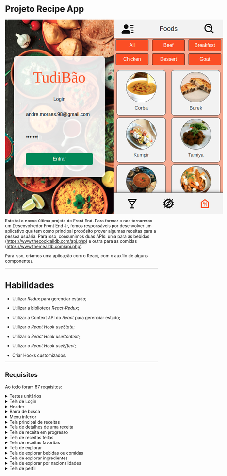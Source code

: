 # Projeto Recipe App

<div style="display: flex;" align="center">
  <img src="../../images/TUDIBAO-LOGIN.png" alt="Project-logo">
  <img src="../../images/TUDIBAO-MAIN.png" alt="Project-logo">
</div>

Este foi o nosso último projeto de Front End. Para formar e nos tornarmos um Desenvolvedor Front End Jr, fomos responsáveis por desenvolver um aplicativo que tem como principal propósito prover algumas receitas para a pessoa usuária. Para isso, consumimos duas APIs: uma para as bebidas (https://www.thecocktaildb.com/api.php) e outra para as comidas (https://www.themealdb.com/api.php).

Para isso, criamos uma aplicação com o React, com o auxílio de alguns componentes.

---

# Habilidades

- Utilizar _Redux_ para gerenciar estado;

- Utilizar a biblioteca _React-Redux_;

- Utilizar a Context API do _React_ para gerenciar estado;

- Utilizar o _React Hook useState_;

- Utilizar o _React Hook useContext_;

- Utilizar o _React Hook useEffect_;

- Criar Hooks customizados.

---

## Requisitos

Ao todo foram 87 requisitos:

  <details>
    <summary>Testes unitários</summary>

  - 1: Desenvolva os testes unitários de maneira que a cobertura seja de, no mínimo, 90%;
  </details>
  
  <details>
    <summary>Tela de Login</summary>

  - 2: Crie todos os elementos que devem respeitar os atributos descritos no protótipo para a tela de login;
  - 3: Desenvolva a tela de maneira que a pessoa deve conseguir escrever seu email no input de email;
  - 4: Desenvolva a tela de maneira que a pessoa deve conseguir escrever sua senha no input de senha;
  - 5: Desenvolva a tela de maneira que o formulário só seja válido após um email válido e uma senha de mais de 6 caracteres serem preenchidos;
  - 6: Salve 2 tokens no localStorage após a submissão, identificados pelas chaves mealsToken e cocktailsToken;
  - 7: Salve o e-mail da pessoa usuária no localStorage na chave user após a submissão;
  - 8: Redirecione a pessoa usuária para a tela principal de receitas de comidas após a submissão e validação com sucesso do login;
  </details>

  <details>
    <summary>Header</summary>

  - 9: Implemente os elementos do header na tela principal de receitas, respeitando os atributos descritos no protótipo;
  - 10: Implemente um ícone para a tela de perfil, um título e um ícone para a busca, caso exista no protótipo;
  - 11: Redirecione a pessoa usuária para a tela de perfil ao clicar no botão de perfil;
  - 12: Desenvolva o botão de busca que, ao ser clicado, a barra de busca deve aparecer. O mesmo serve para escondê-la;
  </details>

  <details>
    <summary>Barra de busca</summary>

  - 13: Implemente os elementos da barra de busca respeitando os atributos descritos no protótipo;
  - 14: Posicione a barra logo abaixo do header e implemente 3 radio buttons: Ingrediente, Nome e Primeira letra;
  - 15: Busque na API de comidas caso a pessoa esteja na página de comidas e na de bebidas caso esteja na de bebidas;
  - 16: Redirecione para a tela de detalhes da receita caso apenas uma receita seja encontrada, com o ID da mesma na URL;
  - 17: Mostre as receitas em cards caso mais de uma receita seja encontrada;
  - 18: Exiba um `alert` caso nenhuma receita seja encontrada;
  </details>

  <details>
    <summary>Menu inferior</summary>

  - 19: Implemente os elementos do menu inferior respeitando os atributos descritos no protótipo;
  - 20: Posicione o menu inferior de forma fixa e apresente 3 ícones: um para comidas, um para bebidas e outro para exploração;
  - 21: Exiba o menu inferior apenas nas telas indicadas pelo protótipo;
  - 22: Redirecione a pessoa usuária para uma lista de cocktails ao clicar no ícone de bebidas;
  - 23: Redirecione a pessoa usuária para a tela de explorar ao clicar no ícone de exploração;
  - 24: Redirecione a pessoa usuária para uma lista de comidas ao clicar no ícone de comidas;
  </details>

  <details>
    <summary>Tela principal de receitas</summary>

  - 25: Implemente os elementos da tela principal de receitas respeitando os atributos descritos no protótipo;
  - 26: Carregue as 12 primeiras receitas de comidas ou bebidas, uma em cada card;
  - 27: Implemente os botões de categoria para serem utilizados como filtro;
  - 28: Implemente o filtro das receitas através da API ao clicar no filtro de categoria;
  - 29: Implemente o filtro como um toggle, que se for selecionado de novo, o app deve retornar as receitas sem nenhum filtro;
  - 30: Implemente o filtro de categoria para que apenas um seja selecionado por vez;
  - 31: Desenvolva o filtro de categorias com a opção de filtrar por todas as categorias;
  - 32: Redirecione a pessoa usuária, ao clicar no card, para a tela de detalhes, que deve mudar a rota e conter o id da receita na URL;
  </details>

  <details>
    <summary>Tela de detalhes de uma receita</summary>

  - 33: Implemente os elementos da tela de detalhes de uma receita respeitando os atributos descritos no protótipo;
  - 34: Realize uma request para a API passando o `id` da receita que deve estar disponível nos parâmetros da URL;
  - 35: Desenvolva a tela de forma que contenha uma imagem da receita, o título, a categoria (ou se é ou não alcoólico), uma lista de ingredientes seguidos pelas quantidades, instruções, um vídeo do youtube "embedado" e recomendações;
  - 36: Implemente as recomendações, para receitas de comida, a recomendação deverá ser bebida e vice-versa;
  - 37: Implemente os cards de recomendação, onde serão 6 cards, mas mostrando apenas 2 e o scroll é horizontal, similar a um `carousel`;
  - 38: Desenvolva um botão de nome "Start Recipe" que deve ficar fixo na parte de baixo da tela o tempo todo;
  - 39: Implemente a solução de forma que caso a receita já tenha sido feita, o botão "Start Recipe" deve sumir;
  - 40: Implemente a solução de modo que caso a receita tenha sido iniciada mas não finalizada, o texto do botão deve ser "Continue Recipe";
  - 41: Redirecione a pessoa usuária caso o botão "Start Recipe" seja clicado, a rota deve mudar para a tela de receita em progresso;
  - 42: Implemente um botão de compartilhar e um de favoritar a receita;
  - 43: Implemente a solução de forma que, ao clicar no botão de compartilhar, o link da receita dentro do app deve ser copiado para o clipboard e uma mensagem avisando que o link foi copiado deve aparecer;
  - 44: Implemente o ícone do coração (favorito) de maneira que, deve vir preenchido caso a receita esteja favoritada e "despreenchido" caso contrário;
  - 45: Implemente a lógica no botão de favoritar, caso seja clicado, o ícone do coração deve mudar seu estado atual, caso esteja preenchido deve mudar para "despreenchido" e vice-versa;
  - 46: Salve as receitas favoritas no `localStorage` na chave `favoriteRecipes`;
  </details>

  <details>
    <summary>Tela de receita em progresso</summary>

  - 47: Desenvolva a tela de maneira que contenha uma imagem da receita, seu titulo, sua categoria (ou se a bebida é alcoólica ou não) uma lista de ingredientes com suas respectivas quantidades e suas instruções;
  - 48: Desenvolva um checkbox para cada item da lista de ingredientes;
  - 49: Implemente uma lógica que, ao clicar no checkbox de um ingrediente, o nome dele deve ser "riscado" da lista;
  - 50: Salve o estado do progresso, que deve ser mantido caso a pessoa atualize a página ou volte para a mesma receita;
  - 51: Desenvolva a lógica de favoritar e compartilhar, a lógica da tela de detalhes de uma receita se aplica aqui;
  - 52: Implemente a solução de maneira que o botão de finalizar receita ('Finish Recipe') só pode estar habilitado quando todos os ingredientes estiverem _"checkados"_ (marcados);
  - 53: Redirecione a pessoa usuária após clicar no botão de finalizar receita ('Finish Recipe'), para a página de receitas feitas, cuja rota deve ser `/receitas-feitas`;
  </details>

  <details>
    <summary>Tela de receitas feitas</summary>

  - 54: Implemente os elementos da tela de receitas feitas respeitando os atributos descritos no protótipo;
  - 55: Desenvolva a tela de maneira que, caso a receita do card seja uma comida, ela deve possuir: a foto da receita, o nome, a categoria, a nacionalidade, a data em que a pessoa fez a receita, as 2 primeiras tags retornadas pela API e um botão de compartilhar;
  - 56: Desenvolva a tela de maneira que, caso a receita do card seja uma bebida, ela deve possuir: a foto da receita, o nome, se é alcoólica, a data em que a pessoa fez a receita e um botão de compartilhar;
  - 57: Desenvolva a solução de maneira que o botão de compartilhar deve copiar a URL da tela de detalhes da receita para o clipboard;
  - 58: Implemente 2 botões que filtram as receitas por comida ou bebida e um terceiro que remove todos os filtros;
  - 59: Redirecione para a tela de detalhes da receita caso seja clicado na foto ou no nome da receita;
  </details>

  <details>
    <summary>Tela de receitas favoritas</summary>

  - 60: Implemente os elementos da tela de receitas favoritas (cumulativo com os atributos em comum com a tela de receitas feitas) respeitando os atributos descritos no protótipo;
  - 61: Desenvolva a tela de maneira que, caso a receita do card seja uma comida, ela deve possuir: a foto da receita, o nome, a categoria, a nacionalidade, um botão de compartilhar e um de "desfavoritar";
  - 62: Desenvolva a tela de maneira que, caso a receita do card seja uma bebida, ela deve possuir: a foto da receita, o nome, se é alcoólica ou não, um botão de compartilhar e um de "desfavoritar";
  - 63: Desenvolva a solução de maneira que o botão de compartilhar deve copiar a URL da tela de detalhes da receita para o clipboard;
  - 64: Desenvolva a solução de maneira que o botão de "desfavoritar" deve remover a receita da lista de receitas favoritas do `localStorage` e da tela;
  - 65: Implemente 2 botões que filtram as receitas por comida ou bebida e um terceiro que remove todos os filtros;
  - 66: Redirecione a pessoa usuária ao clicar na foto ou no nome da receita, a rota deve mudar para a tela de detalhes daquela receita;
  </details>

  <details>
    <summary>Tela de explorar</summary>

  - 67: Implemente os elementos da tela de explorar respeitando os atributos descritos no protótipo;
  - 68: Desenvolva a tela de maneira que tenha 2 botões: um para explorar comidas e o outro para explorar bebidas;
  - 69: Redirecione a pessoa usuária ao clicar em um dos botões, a rota deve mudar para a página de explorar comidas ou de explorar bebidas;
  </details>

  <details>
    <summary>Tela de explorar bebidas ou comidas</summary>

  - 70: Implemente os elementos da tela de explorar bebidas ou comidas respeitando os atributos descritos no protótipo;
  - 71: Desenvolva 3 botões: um para explorar por ingrediente, um para explorar por nacionalidade e um para pegar uma receita aleatória;
  - 72: Redirecione a pessoa usuária ao clicar em "By Ingredient", a rota deve mudar para a tela de explorar por ingredientes;
  - 73: Redirecione a pessoa usuária ao clicar em "By Nationality", a rota deve mudar para tela de explorar por nacionalidades;
  - 74: Redirecione a pessoa usuária ao clicar em "Surprise me!", a rota deve mudar para a tela de detalhes de uma receita, que deve ser escolhida de forma aleatória através da API;
  </details>

  <details>
    <summary>Tela de explorar ingredientes</summary>

  - 75: Implemente os elementos da tela de explorar ingredientes respeitando os atributos descritos no protótipo;
  - 76: Desenvolva cards para os 12 primeiros ingredientes, de forma que cada card contenha o nome do ingrediente e uma foto;
  - 77:  Redireciona a pessoa usuária ao clicar no card do ingrediente, a rota deve mudar para tela principal de receitas mas mostrando apenas as receitas que contém o ingrediente escolhido;
  </details>

  <details>
    <summary>Tela de explorar por nacionalidades</summary>

  - 78: Implemente os elementos da tela de explorar por nacionalidades respeitando os atributos descritos no protótipo;
  - 79: Desenvolva as mesmas especificações da tela de receitas principal, com a diferença de que os filtros de categoria são substituídos por um dropdown;
  - 80: Implemente o dropdown de maneira que devem estar disponíveis todas as áreas retornadas da API, incluindo a opção "All", que retorna as receitas sem nenhum filtro;
  - 81: Implemente a rota que deve ser apenas `/explore/foods/nationalities`;
  </details>

  <details>
    <summary>Tela de perfil</summary>

  - 82: Implemente os elementos da tela de perfil respeitando os atributos descritos no protótipo;
  - 83: Implemente a solução de maneira que o e-mail da pessoa usuária deve estar visível;
  - 84: Implemente 3 botões: um de nome "Done Recipes", um de nome "Favorite Recipes" e um de nome "Logout";
  - 85: Redirecione a pessoa usuária que, ao clicar no botão de "Favorite Recipes", a rota deve mudar para a tela de receitas favoritas;
  - 86: Redirecione a pessoa usuária que, ao clicar no botão de "Done Recipes", a rota deve mudar para a tela de receitas feitas;
  - 87: Redirecione a pessoa usuária que, ao clicar no botão de "Logout", o `localStorage` deve ser limpo e a rota deve mudar para a tela de login.
  </details>